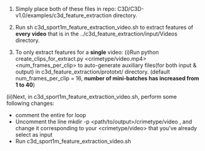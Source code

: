 1. Simply place both of these files in repo: C3D/C3D-v1.0/examples/c3d_feature_extraction directory.

2. Run sh c3d_sport1m_feature_extraction_video.sh to extract features of **every video** that is in 
the ../c3d_feature_extraction/input/Videos directory.

3. To only extract features for a **single** video:
(i)Run python create_clips_for_extract.py <crimetype/video.mp4> <num_frames_per_clip> to auto-generate 
auxiliary files(for both input & output) in c3d_feature_extraction/prototxt/ directory. (default num_frames_per_clip = 16, **number of mini-batches has increased from 1 to 40**)

(ii)Next, in c3d_sport1m_feature_extraction_video.sh, perform some following changes:
 - comment the entire for loop 
 - Uncomment the line mkdir -p <path/to/output>/crimetype/video , and change it corresponding to your <crimetype/video> that you've already select as input
 - Run c3d_sport1m_feature_extraction_video.sh

